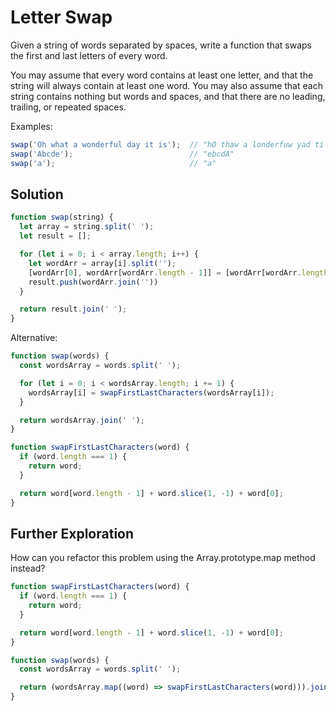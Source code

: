 # Letter Swap
Given a string of words separated by spaces, write a function that swaps the first and last letters of every word.

You may assume that every word contains at least one letter, and that the string will always contain at least one word. You may also assume that each string contains nothing but words and spaces, and that there are no leading, trailing, or repeated spaces.

Examples:
```js
swap('Oh what a wonderful day it is');  // "hO thaw a londerfuw yad ti si"
swap('Abcde');                          // "ebcdA"
swap('a');                              // "a"
```


## Solution
```js
function swap(string) {
  let array = string.split(' ');
  let result = [];

  for (let i = 0; i < array.length; i++) {
    let wordArr = array[i].split('');
    [wordArr[0], wordArr[wordArr.length - 1]] = [wordArr[wordArr.length - 1], wordArr[0]]
    result.push(wordArr.join(''))
  }

  return result.join(' ');
}
```

Alternative:
```js
function swap(words) {
  const wordsArray = words.split(' ');

  for (let i = 0; i < wordsArray.length; i += 1) {
    wordsArray[i] = swapFirstLastCharacters(wordsArray[i]);
  }

  return wordsArray.join(' ');
}

function swapFirstLastCharacters(word) {
  if (word.length === 1) {
    return word;
  }

  return word[word.length - 1] + word.slice(1, -1) + word[0];
}
```


## Further Exploration
How can you refactor this problem using the Array.prototype.map method instead?

```js
function swapFirstLastCharacters(word) {
  if (word.length === 1) {
    return word;
  }

  return word[word.length - 1] + word.slice(1, -1) + word[0];
}

function swap(words) {
  const wordsArray = words.split(' ');

  return (wordsArray.map((word) => swapFirstLastCharacters(word))).join(' ')
}
```